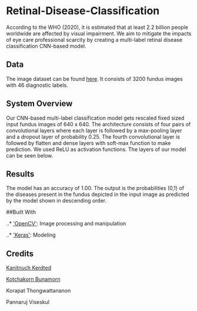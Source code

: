 # Retinal-Disease-Classification

According to the WHO (2020), it is estimated that at least 2.2 billion people worldwide are affected by visual impairment. We aim to mitigate the impacts of 
eye care professional scarcity by creating a multi-label retinal disease classification CNN-based model.

## Data

The image dataset can be found [here](https://www.kaggle.com/andrewmvd/retinal-disease-classification). It consists of 3200 fundus images with 46 diagnostic labels.

## System Overview

Our CNN-based multi-label classification model gets rescaled fixed sized input fundus images of 640 x 640. The architecture consists of four pairs of convolutional
layers where each layer is followed by a max-pooling layer and a dropout layer of probability 0.25. The fourth convolutional layer is followed by flatten and
dense layers with soft-max function to make prediction. We used ReLU as activation functions. The layers of our model can be seen below. 

## Results 

The model has an accuracy of 1.00. The output is the probabilities (0,1) of the diseases present in the fundus depicted in the input image as predicted by 
the model shown in descending order.

##Built With

..* ['OpenCV'](https://github.com/opencv/opencv): Image processing and manipulation

..* ['Keras'](https://github.com/keras-team/keras): Modeling

## Credits

[Kanitnuch Kerdted](https://github.com/piamkerdted)

[Kotchakorn Bunamorn](https://github.com/IamFah)

Korapat Thongwattananon 

Pannaruj Viseskul
